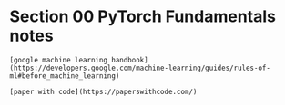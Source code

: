 # Section 00 PyTorch Fundamentals notes

    [google machine learning handbook](https://developers.google.com/machine-learning/guides/rules-of-ml#before_machine_learning)

    [paper with code](https://paperswithcode.com/)
